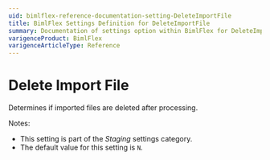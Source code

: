 ```yaml
---
uid: bimlflex-reference-documentation-setting-DeleteImportFile
title: BimlFlex Settings Definition for DeleteImportFile
summary: Documentation of settings option within BimlFlex for DeleteImportFile
varigenceProduct: BimlFlex
varigenceArticleType: Reference
---
```


# Delete Import File

Determines if imported files are deleted after processing.

Notes:

* This setting is part of the *Staging* settings category.
* The default value for this setting is `N`.
